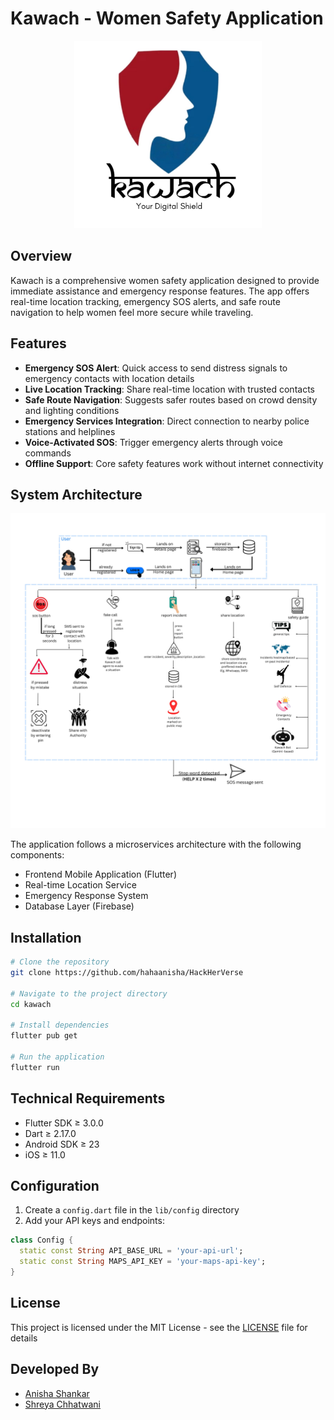 # Kawach - Women Safety Application

<p align="center">
  <img src="assets/logo.jpg" alt="Logo" style="width:300px;" />
</p>


## Overview

Kawach is a comprehensive women safety application designed to provide immediate assistance and emergency response features. The app offers real-time location tracking, emergency SOS alerts, and safe route navigation to help women feel more secure while traveling.

## Features

- **Emergency SOS Alert**: Quick access to send distress signals to emergency contacts with location details
- **Live Location Tracking**: Share real-time location with trusted contacts
- **Safe Route Navigation**: Suggests safer routes based on crowd density and lighting conditions
- **Emergency Services Integration**: Direct connection to nearby police stations and helplines
- **Voice-Activated SOS**: Trigger emergency alerts through voice commands
- **Offline Support**: Core safety features work without internet connectivity


## System Architecture
<p align="center">
  <img src="assets/arch.jpg" alt="Logo" style="width:600px;" />
</p>

The application follows a microservices architecture with the following components:
- Frontend Mobile Application (Flutter)
- Real-time Location Service
- Emergency Response System
- Database Layer (Firebase)

## Installation

```bash
# Clone the repository
git clone https://github.com/hahaanisha/HackHerVerse

# Navigate to the project directory
cd kawach

# Install dependencies
flutter pub get

# Run the application
flutter run
```

## Technical Requirements

- Flutter SDK ≥ 3.0.0
- Dart ≥ 2.17.0
- Android SDK ≥ 23
- iOS ≥ 11.0

## Configuration

1. Create a `config.dart` file in the `lib/config` directory
2. Add your API keys and endpoints:

```dart
class Config {
  static const String API_BASE_URL = 'your-api-url';
  static const String MAPS_API_KEY = 'your-maps-api-key';
}
```


## License

This project is licensed under the MIT License - see the [LICENSE](LICENSE) file for details

## Developed By
- [Anisha Shankar](https://github.com/hahaanisha)
- [Shreya Chhatwani ](https://github.com/shreyachhatwani)



[logo]: /path/to/logo.png
[ss1]: /path/to/screenshot1.png
[ss2]: /path/to/screenshot2.png
[ss3]: /path/to/screenshot3.png
[ss4]: /path/to/screenshot4.png
[architecture]: /path/to/architecture.png
[github-profile]: https://github.com/username
